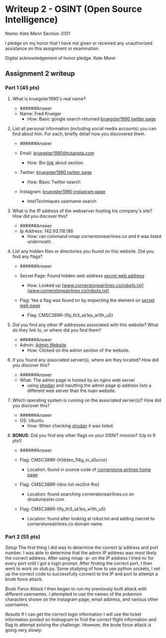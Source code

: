 Writeup 2 - OSINT (Open Source Intelligence)
======

Name: *Kate Mann*
Section: *0101*

I pledge on my honor that I have not given or received any unauthorized assistance on this assignment or examination.

Digital acknowledgement of honor pledge: *Kate Mann*

## Assignment 2 writeup

### Part 1 (45 pts)

1. What is kruegster1990's real name? 
    * ######Answer
    * Name: Fred Krueger
        * How: Basic google search returned [kruegster1990 twitter page](https://twitter.com/kruegster1990)

2. List all personal information (including social media accounts) you can find about him. For each, briefly detail how you discovered them.

    * ######Answer
    * Email: kruegster1990@tutanota.com
        * How: Bio [link](http://cornerstoneairlines.co/about.html) about section.

    * Twitter: [kruegster1990 twitter page](https://twitter.com/kruegster1990)
        * How: Basic Twitter search
     
    * Instagram: [kruegster1990 instagram page](https://www.instagram.com/kruegster1990/)
        * IntelTechniques username search

3. What is the IP address of the webserver hosting his company's site? How did you discover this?
    * ######Answer
    * Ip Address: 142.93.118.186
        * How: ran command nmap cornerstoneairlines.co and it was listed underneath. 

4. List any hidden files or directories you found on this website. Did you find any flags?
    * ######Answer
    * Secret Page: Found hidden web address [secret web address](www.cornerstoneairlines.co/secret)
        * How: Looked up [www.cornerstoneairlines.co/robots.txt](www.cornerstoneairlines.co/robots.txt)

    * Flag: Yes a flag was found on by inspecting the element on [secret web page](www.cornerstoneairlines.co/secret)
        * Flag: CMSC389R-{fly_th3_sk1es_w1th_u5}

5. Did you find any other IP addresses associated with this website? What do they link to, or where did you find them?
    * ######Answer
    * Admin: [Admin Website](http://142.93.117.193/)
        * How: Clicked on the admin section of the website. 

6. If you found any associated server(s), where are they located? How did you discover this?
    * ######Answer
    * What: The admin page is hosted by an nginx web server
        * using [shodan](https://www.shodan.io/host/142.93.117.193) and inputting the admin page ip address lists a different web server than 
        the main website. 
     
7. Which operating system is running on the associated server(s)? How did you discover this?
    * ######Answer
    * OS: Ubuntu
        * How: When checking [shodan](https://www.shodan.io/host/142.93.117.193) it was listed.

8. **BONUS:** Did you find any other flags on your OSINT mission? (Up to 9 pts!)
    * ######Answer

    * Flag: CMSC389R-{h1dden_fl4g_in_s0urce} 
        * Location: found in source code of [cornerstone airlines home page](http://cornerstoneairlines.co/index.html)

    * Flag: CMSC389R-{dns-txt-rec0rd-ftw}
        * Location: found searching cornerstoneairlines.co on dnsdumpster.com

    * Flag: CMSC389R-{fly_th3_sk1es_w1th_u5}
        * Location: found after looking at robot.txt and adding /secret to cornerstoneairlines.co domain name.


### Part 2 (55 pts)

*Setup*
The first thing I did was to determine the correct ip address and port number. I was able to determine that the admin 
IP address was most likely the correct address. After using nmap -p- on the IP address I tried nc <IP> <Port> for 
every port until I got a login prompt. After finding the correct port, I then went to work on stub.py. Some 
studying of how to use python sockets, I set up the correct code to successfully connect to the IP and port to 
attempt a brute force attack. 

*Brute Force Attack*
I then began to run my previously built attack with different usernames. I attempted to use the names of the 
pokemon characters shown on the Instagram page, email address, and various other usernames. 

*Results*
If I can get the correct login information I will use the ticket information posted on Instragram to find
the correct flight information and flag to attempt solving the challenge. However, the brute force attack is going
very slowly. 